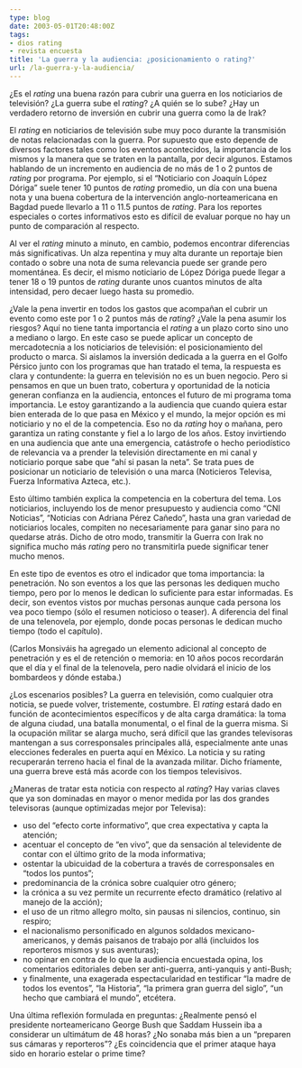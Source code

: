 ```yaml
---
type: blog
date: 2003-05-01T20:48:00Z
tags:
- dios rating
- revista encuesta
title: 'La guerra y la audiencia: ¿posicionamiento o rating?'
url: /la-guerra-y-la-audiencia/
---
```


¿Es el <i>rating</i> una buena razón para cubrir una guerra en los noticiarios de televisión? ¿La guerra sube el <i>rating</i>? ¿A quién se lo sube? ¿Hay un verdadero retorno de inversión en cubrir una guerra como la de Irak?  

El <i>rating</i> en noticiarios de televisión sube muy poco durante la transmisión de notas relacionadas con la guerra. Por supuesto que esto depende de diversos factores tales como los eventos acontecidos, la importancia de los mismos y la manera que se traten en la pantalla, por decir algunos. Estamos hablando de un incremento en audiencia de no más de 1 o 2 puntos de <i>rating</i> por programa. Por ejemplo, si el “Noticiario con Joaquín López Dóriga” suele tener 10 puntos de <i>rating</i> promedio, un día con una buena nota y una buena cobertura de la intervención anglo-norteamericana en Bagdad puede llevarlo a 11 o 11.5 puntos de <i>rating</i>. Para los reportes especiales o cortes informativos esto es difícil de evaluar porque no hay un punto de comparación al respecto.

Al ver el <i>rating</i> minuto a minuto, en cambio, podemos encontrar diferencias más significativas. Un alza repentina y muy alta durante un reportaje bien contado o sobre una nota de suma relevancia puede ser grande pero momentánea. Es decir, el mismo noticiario de López Dóriga puede llegar a tener 18 o 19 puntos de <i>rating</i> durante unos cuantos minutos de alta intensidad, pero decaer luego hasta su promedio.

¿Vale la pena invertir en todos los gastos que acompañan el cubrir un evento como este por 1 o 2 puntos más de <i>rating</i>? ¿Vale la pena asumir los riesgos? Aquí no tiene tanta importancia el <i>rating</i> a un plazo corto sino uno a mediano o largo. En este caso se puede aplicar un concepto de mercadotecnia a los noticiarios de televisión: el posicionamiento del producto o marca. Si aislamos la inversión dedicada a la guerra en el Golfo Pérsico junto con los programas que han tratado el tema, la respuesta es clara y contundente: la guerra en televisión no es un buen negocio. Pero si pensamos en que un buen trato, cobertura y oportunidad de la noticia generan confianza en la audiencia, entonces el futuro de mi programa toma importancia. Le estoy garantizando a la audiencia que cuando quiera estar bien enterada de lo que pasa en México y el mundo, la mejor opción es mi noticiario y no el de la competencia. Eso no da <i>rating</i> hoy o mañana, pero garantiza un rating constante y fiel a lo largo de los años. Estoy invirtiendo en una audiencia que ante una emergencia, catástrofe o hecho periodístico de relevancia va a prender la televisión directamente en mi canal y noticiario porque sabe que “ahí si pasan la neta”. Se trata pues de posicionar un noticiario de televisión o una marca (Noticieros Televisa, Fuerza Informativa Azteca, etc.).

Esto último también explica la competencia en la cobertura del tema. Los noticiarios, incluyendo los de menor presupuesto y audiencia como “CNI Noticias”, “Noticias con Adriana Pérez Cañedo”, hasta una gran variedad de noticiarios locales, compiten no necesariamente para ganar sino para no quedarse atrás. Dicho de otro modo, transmitir la Guerra con Irak no significa mucho más <i>rating</i> pero no transmitirla puede significar tener mucho menos.

En este tipo de eventos es otro el indicador que toma importancia: la penetración. No son eventos a los que las personas les dediquen mucho tiempo, pero por lo menos le dedican lo suficiente para estar informadas. Es decir, son eventos vistos por muchas personas aunque cada persona los vea poco tiempo (sólo el resumen noticioso o teaser). A diferencia del final de una telenovela, por ejemplo, donde pocas personas le dedican mucho tiempo (todo el capítulo).

(Carlos Monsiváis ha agregado un elemento adicional al concepto de penetración y es el de retención o memoria: en 10 años pocos recordarán que el día y el final de la telenovela, pero nadie olvidará el inicio de los bombardeos y dónde estaba.)

¿Los escenarios posibles? La guerra en televisión, como cualquier otra noticia, se puede volver, tristemente, costumbre. El <i>rating</i> estará dado en función de acontecimientos específicos y de alta carga dramática: la toma de alguna ciudad, una batalla monumental, o el final de la guerra misma. Si la ocupación militar se alarga mucho, será difícil que las grandes televisoras mantengan a sus corresponsales principales allá, especialmente ante unas elecciones federales en puerta aquí en México. La noticia y su rating recuperarán terreno hacia el final de la avanzada militar. Dicho fríamente, una guerra breve está más acorde con los tiempos televisivos.

¿Maneras de tratar esta noticia con respecto al <i>rating</i>? Hay varias claves que ya son dominadas en mayor o menor medida por las dos grandes televisoras (aunque optimizadas mejor por Televisa):

- uso del “efecto corte informativo”, que crea expectativa y capta la atención;
- acentuar el concepto de “en vivo”, que da sensación al televidente de contar con el último grito de la moda informativa;
- ostentar la ubicuidad de la cobertura a través de corresponsales en “todos los puntos”;
- predominancia de la crónica sobre cualquier otro género;
- la crónica a su vez permite un recurrente efecto dramático (relativo al manejo de la acción);
- el uso de un ritmo allegro molto, sin pausas ni silencios, continuo, sin respiro;
- el nacionalismo personificado en algunos soldados mexicano-americanos, y demás paisanos de trabajo por allá (incluidos los reporteros mismos y sus aventuras);
- no opinar en contra de lo que la audiencia encuestada opina, los comentarios editoriales deben ser anti-guerra, anti-yanquis y anti-Bush;
- y finalmente, una exagerada espectacularidad en testificar “la madre de todos los eventos”, “la Historia”, “la primera gran guerra del siglo”, “un hecho que cambiará el mundo”, etcétera.

Una última reflexión formulada en preguntas: ¿Realmente pensó el presidente norteamericano George Bush que Saddam Hussein iba a considerar un ultimátum de 48 horas? ¿No sonaba más bien a un “preparen sus cámaras y reporteros”? ¿Es coincidencia que el primer ataque haya sido en horario estelar o prime time?

